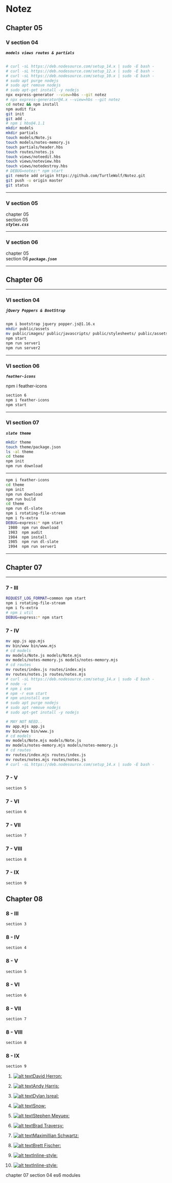 # Notez

## Chapter 05

### V section 04

**_`models views routes & partials`_**

```bash Ch-05 section 4

# curl -sL https://deb.nodesource.com/setup_14.x | sudo -E bash -
# curl -sL https://deb.nodesource.com/setup_12.x | sudo -E bash -
# curl -sL https://deb.nodesource.com/setup_10.x | sudo -E bash -
# sudo apt purge nodejs
# sudo apt remove nodejs
# sudo apt-get install -y nodejs
npx express-generator --view=hbs --git notez
# npx express-generator@4.x --view=hbs --git notez
cd notez && npm install
npm audit fix
git init
git add .
# npm i hbs@4.1.1
mkdir models
mkdir partials
touch models/Note.js
touch models/notes-memory.js
touch partials/header.hbs
touch routes/notes.js
touch views/noteedit.hbs
touch views/noteview.hbs
touch views/notedestroy.hbs
# DEBUG=notez:* npm start
git remote add origin https://github.com/TurtleWolf/Notez.git
git push -u origin master
git status

```

---

### V section 05

chapter 05  
section 05  
**_`styles.css`_**

---

### V section 06

chapter 05  
section 06
**_`package.json`_**

---

## Chapter 06

---

### VI section 04

**_`jQuery Poppers & BootStrap`_**

```bash Ch-06 section 4

npm i bootstrap jquery popper.js@1.16.x
mkdir public/assets
mv public/images/ public/javascripts/ public/stylesheets/ public/assets/
npm start
npm run server1
npm run server2

```

---

### VI section 06

**_`feather-icons`_**

npm i feather-icons

```bash Ch-06 section 6
section 6
npm i feather-icons
npm start
```

---

### VI section 07

**_`slate theme`_**

```bash Ch-06 section 7
mkdir theme
touch theme/package.json
ls -al theme
cd theme
npm init
npm run download
```

---

```bash
npm i feather-icons
cd theme
npm init
npm run download
npm run build
cd theme
npm run dl-slate
npm i rotating-file-stream
npm i fs-extra
DEBUG=express:* npm start
 1980  npm run download
 1983  npm audit
 1984  npm install
 1985  npm run dl-slate
 1994  npm run server1
```

---

## Chapter 07

---

### 7 - III

```bash section 3
REQUEST_LOG_FORMAT=common npm start
npm i rotating-file-stream
npm i fs-extra
# npm i util
DEBUG=express:* npm start
```

### 7 - IV

```bash section 4
mv app.js app.mjs
mv bin/www bin/www.mjs
# cd models
mv models/Note.js models/Note.mjs
mv models/notes-memory.js models/notes-memory.mjs
# cd routes
mv routes/index.js routes/index.mjs
mv routes/notes.js routes/notes.mjs
# curl -sL https://deb.nodesource.com/setup_14.x | sudo -E bash -
# node -v
# npm i esm
# npm -r esm start
# npm uninstall esm
# sudo apt purge nodejs
# sudo apt remove nodejs
# sudo apt-get install -y nodejs

# MAY NOT NEED..
mv app.mjs app.js
mv bin/www bin/www.js
# cd models
mv models/Note.mjs models/Note.js
mv models/notes-memory.mjs models/notes-memory.js
# cd routes
mv routes/index.mjs routes/index.js
mv routes/notes.mjs routes/notes.js
# curl -sL https://deb.nodesource.com/setup_14.x | sudo -E bash -
```

### 7 - V

```bash section 5
section 5
```

### 7 - VI

```bash section 6
section 6
```

### 7 - VII

```bash section 7
section 7
```

### 7 - VIII

```bash section 8
section 8
```

### 7 - IX

```bash section 9
section 9
```

## Chapter 08

### 8 - III

```bash section 3
section 3
```

### 8 - IV

```bash section 4
section 4
```

### 8 - V

```8 - bash section 5
section 5
```

### 8 - VI

```bash section 6
section 6
```

### 8 - VII

```bash section 7
section 7
```

### 8 - VIII

```bash section 8
section 8
```

### 8 - IX

```bash section 9
section 9
```

1. [![alt text](https://github.com/adam-p/markdown-here/raw/master/src/common/images/icon48.png 'Logo Title Text 1')David Herron:](https://www.google.com "Google's Homepage")

1. [![alt text](https://github.com/adam-p/markdown-here/raw/master/src/common/images/icon48.png 'Logo Title Text 1')Andy Harris:](https://www.google.com "Google's Homepage")

1. [![alt text](https://github.com/adam-p/markdown-here/raw/master/src/common/images/icon48.png 'Logo Title Text 1')Dylan Isreal:](https://www.google.com "Google's Homepage")

1. [![alt text](https://github.com/adam-p/markdown-here/raw/master/src/common/images/icon48.png 'Logo Title Text 1')Snow:](https://www.google.com "Google's Homepage")

1. [![alt text](https://github.com/adam-p/markdown-here/raw/master/src/common/images/icon48.png 'Logo Title Text 1')Stephen Meyuex:](https://www.google.com "Google's Homepage")

1. [![alt text](https://github.com/adam-p/markdown-here/raw/master/src/common/images/icon48.png 'Logo Title Text 1')Brad Traversy:](https://www.google.com "Google's Homepage")

1. [![alt text](https://github.com/adam-p/markdown-here/raw/master/src/common/images/icon48.png 'Logo Title Text 1')Maximillian Schwartz:](https://www.google.com "Google's Homepage")

1. [![alt text](https://github.com/adam-p/markdown-here/raw/master/src/common/images/icon48.png 'Logo Title Text 1')Brett Fischer:](https://www.google.com "Google's Homepage")

1. [![alt text](https://github.com/adam-p/markdown-here/raw/master/src/common/images/icon48.png 'Logo Title Text 1')Inline-style:](https://www.google.com "Google's Homepage")

1. [![alt text](https://github.com/adam-p/markdown-here/raw/master/src/common/images/icon48.png 'Logo Title Text 1')Inline-style:](https://www.google.com "Google's Homepage")

chapter 07
section 04
es6 modules
